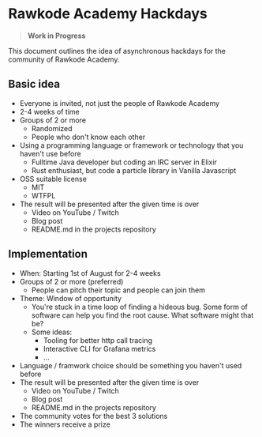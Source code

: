 # Rawkode Academy Hackdays

> **Work in Progress**

This document outlines the idea of asynchronous hackdays for the community of Rawkode Academy.

## Basic idea
- Everyone is invited, not just the people of Rawkode Academy
- 2-4 weeks of time
- Groups of 2 or more
  - Randomized
  - People who don't know each other
- Using a programming language or framework or technology that you haven't use before
  - Fulltime Java developer but coding an IRC server in Elixir
  - Rust enthusiast, but code a particle library in Vanilla Javascript
- OSS suitable license
  - MIT
  - WTFPL
- The result will be presented after the given time is over
  - Video on YouTube / Twitch
  - Blog post
  - README.md in the projects repository

## Implementation
- When: Starting 1st of August for 2-4 weeks
- Groups of 2 or more (preferred)
  - People can pitch their topic and people can join them
- Theme: Window of opportunity
  - You're stuck in a time loop of finding a hideous bug. Some form of software can help you find the root cause. What software might that be?
  - Some ideas:
    - Tooling for better http call tracing
    - Interactive CLI for Grafana metrics
    - ...
- Language / framwork choice should be something you haven't used before
- The result will be presented after the given time is over
  - Video on YouTube / Twitch
  - Blog post
  - README.md in the projects repository 
- The community votes for the best 3 solutions
- The winners receive a prize
